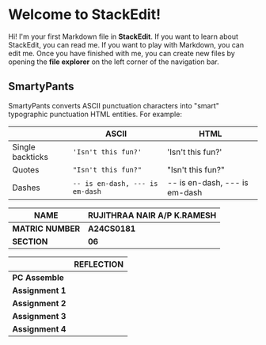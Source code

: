 # Welcome to StackEdit!

Hi! I'm your first Markdown file in **StackEdit**. If you want to learn about StackEdit, you can read me. If you want to play with Markdown, you can edit me. Once you have finished with me, you can create new files by opening the **file explorer** on the left corner of the navigation bar.

## SmartyPants

SmartyPants converts ASCII punctuation characters into "smart" typographic punctuation HTML entities. For example:



|                |ASCII                          |HTML                         |
|----------------|-------------------------------|-----------------------------|
|Single backticks|`'Isn't this fun?'`            |'Isn't this fun?'            |
|Quotes          |`"Isn't this fun?"`            |"Isn't this fun?"            |
|Dashes          |`-- is en-dash, --- is em-dash`|-- is en-dash, --- is em-dash|

|**NAME**           |**RUJITHRAA NAIR A/P K.RAMESH**                              |
|-------------------|-------------------------------------------------------------|
|**MATRIC NUMBER**  |**A24CS0181**                                                |
|**SECTION**        |**06**                                                       |

|                   |**REFLECTION**                                               |
|-------------------|-------------------------------------------------------------|
|**PC Assemble**    |                                                             |
|**Assignment 1**   |                                                             |
|**Assignment 2**   |                                                             |
|**Assignment 3**   |                                                             |
|**Assignment 4**   |                                                             |


